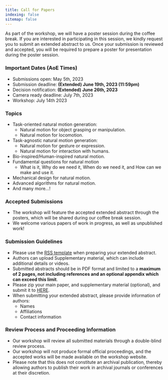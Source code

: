 ```yaml
---
title: Call for Papers
indexing: false
sitemap: false
---
```

As part of the workshop, we will have a poster session during the coffee break. 
If you are interested in participating in this session, we kindly request you to submit an extended abstract to us. Once your submission is reviewed and accepted, you will be required to prepare a poster for presentation during the poster session.

### Important Dates (AoE Times)
* Submissions open: May 5th, 2023
* Submission deadline: **(Extended) June 19th, 2023 (11:59pm)**
* Decision notification: **(Extended) June 26th, 2023**
* Camera ready deadline: July 7th, 2023
* Workshop: July 14th 2023

### Topics
- Task-oriented natural motion generation:
    - Natural motion for object grasping or manipulation.
    - Natural motion for locomotion.
- Task-agnostic natural motion generation:
    - Natural motion for gesture or expression.
    - Natural motion for interaction with humans.
- Bio-inspired/Human-inspired natural motion.
- Fundamental questions for natural motion
    - What is it, Why do we need it, When do we need it, and How can we make and use it.
- Mechanical design for natural motion.
- Advanced algorithms for natural motion. 
- And many more...!

### Accepted Submissions
* The workshop will feature the accepted extended abstract through the posters, which will be shared during our coffee break session. 
* We welcome various papers of work in progress, as well as unpublished work!

### Submission Guidelines
* Please use the [RSS template](https://roboticsconference.org/docs/paper-template-latex.tar.gz) when preparing your extended abstract. 
* Authors can upload Supplementary material, which can include additional details or videos. 
* Submitted abstracts should be in PDF format and limited to a **maximum of 2 pages, not including references and an optional appendix which can exceed this limit**.
* Please zip your main paper, and supplementary material (optional), and submit it to [HERE](mailto:towardnaturalmotiongeneration@gmail.com). 
* When submitting your extended abstract, please provide information of authors: 
    * Names
    * Affiliations
    * Contact information 

### Review Process and Proceeding Information
* Our workshop will review all submitted materials through a double-blind review process.
* Our workshop will not produce formal official proceedings, and the accepted works will be made available on the workshop website. 
* Please note that this does not constitute an archival publication, thereby allowing authors to publish their work in archival journals or conferences at their discretion.